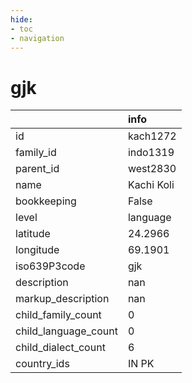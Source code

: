 ```yaml
---
hide:
- toc
- navigation
---
```

# gjk
|                      | info       |
|:---------------------|:-----------|
| id                   | kach1272   |
| family_id            | indo1319   |
| parent_id            | west2830   |
| name                 | Kachi Koli |
| bookkeeping          | False      |
| level                | language   |
| latitude             | 24.2966    |
| longitude            | 69.1901    |
| iso639P3code         | gjk        |
| description          | nan        |
| markup_description   | nan        |
| child_family_count   | 0          |
| child_language_count | 0          |
| child_dialect_count  | 6          |
| country_ids          | IN PK      |